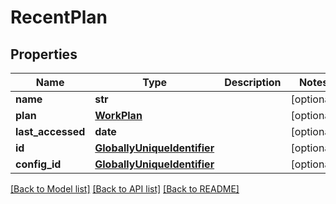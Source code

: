 # RecentPlan

## Properties
Name | Type | Description | Notes
------------ | ------------- | ------------- | -------------
**name** | **str** |  | [optional] 
**plan** | [**WorkPlan**](WorkPlan.md) |  | [optional] 
**last_accessed** | **date** |  | [optional] 
**id** | [**GloballyUniqueIdentifier**](GloballyUniqueIdentifier.md) |  | [optional] 
**config_id** | [**GloballyUniqueIdentifier**](GloballyUniqueIdentifier.md) |  | [optional] 

[[Back to Model list]](../README.md#documentation-for-models) [[Back to API list]](../README.md#documentation-for-api-endpoints) [[Back to README]](../README.md)

